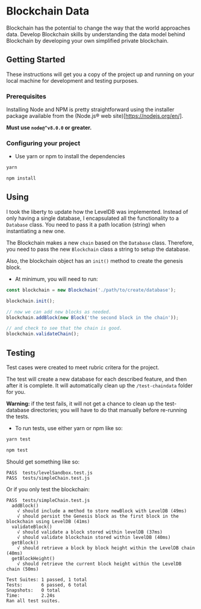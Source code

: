 # Blockchain Data

Blockchain has the potential to change the way that the world approaches data. Develop Blockchain skills by understanding the data model behind Blockchain by developing your own simplified private blockchain.

## Getting Started

These instructions will get you a copy of the project up and running on your local machine for development and testing purposes.

### Prerequisites

Installing Node and NPM is pretty straightforward using the installer package available from the (Node.js® web site)[https://nodejs.org/en/].

**Must use `node@^v8.0.0` or greater.**

### Configuring your project

- Use yarn or npm to install the dependencies

```bash
yarn
```

```bash
npm install
```

## Using

I took the liberty to update how the LevelDB was implemented. Instead of only having a single database, I encapsulated all the functionality to a `Database` class. You need to pass it a path location (string) when instantiating a new one.

The Blockchain makes a new `chain` based on the `Database` class. Therefore, you need to pass the new `Blockchain` class a string to setup the database.

Also, the blockchain object has an `init()` method to create the genesis block.

- At minimum, you will need to run:

```js
const blockchain = new Blockchain('./path/to/create/database');

blockchain.init();

// now we can add new blocks as needed.
blockchain.addBlock(new Block('the second block in the chain'));

// and check to see that the chain is good.
blockchain.validateChain();
```


## Testing

Test cases were created to meet rubric critera for the project.

The test will create a new database for each described feature, and then after it is complete. It will automatically clean up the `/test-chaindata` folder for you.

**Warning:** if the test fails, it will not get a chance to clean up the test-database directories; you will have to do that manually before re-running the tests.

- To run tests, use either yarn or npm like so:

```bash
yarn test
```

```bash
npm test
```

Should get something like so:

```plain
PASS  tests/levelSandbox.test.js
PASS  tests/simpleChain.test.js
```

Or if you only test the blockchain:

```plain
PASS  tests/simpleChain.test.js
  addBlock()
    √ should include a method to store newBlock with LevelDB (49ms)
    √ should persist the Genesis block as the first block in the blockchain using LevelDB (41ms)
  validateBlock()
    √ should validate a block stored within levelDB (37ms)
    √ should validate blockchain stored within levelDB (40ms)
  getBlock()
    √ should retrieve a block by block height within the LevelDB chain (40ms)
  getBlockHeight()
    √ should retrieve the current block height within the LevelDB chain (50ms)

Test Suites: 1 passed, 1 total
Tests:       6 passed, 6 total
Snapshots:   0 total
Time:        2.24s
Ran all test suites.
```
